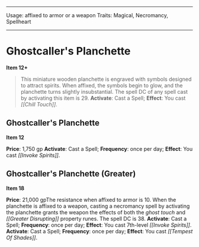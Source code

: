 
---
Usage: affixed to armor or a weapon
Traits: Magical, Necromancy, Spellheart

---

# Ghostcaller's Planchette

**Item 12+**

> This miniature wooden planchette is engraved with symbols designed to attract spirits. When affixed, the symbols begin to glow, and the planchette turns slightly insubstantial. The spell DC of any spell cast by activating this item is 29.
**Activate**: Cast a Spell;
**Effect**: You cast *[[Chill Touch]]*.

## Ghostcaller's Planchette

**Item 12**

**Price**: 1,750 gp
**Activate**: Cast a Spell;
**Frequency**: once per day;
**Effect**: You cast *[[Invoke Spirits]]*.

## Ghostcaller's Planchette (Greater)

**Item 18**

**Price**: 21,000 gpThe resistance when affixed to armor is 10. When the planchette is affixed to a weapon, casting a necromancy spell by activating the planchette grants the weapon the effects of both the *ghost touch* and *[[Greater Disrupting]]* property runes. The spell DC is 38.
**Activate**: Cast a Spell;
**Frequency**: once per day;
**Effect**: You cast 7th-level *[[Invoke Spirits]]*.
**Activate**: Cast a Spell;
**Frequency**: once per day;
**Effect**: You cast *[[Tempest Of Shades]]*.
